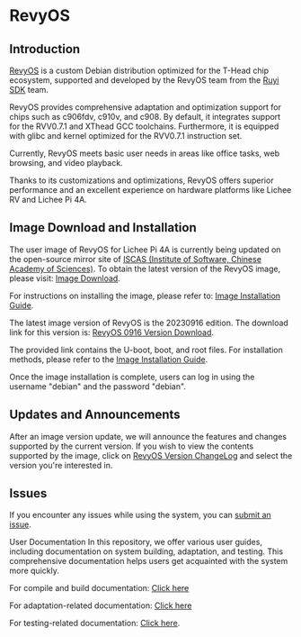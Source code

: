 # RevyOS

## Introduction

[RevyOS](https://github.com/revyos)  is a custom Debian distribution optimized for the T-Head chip ecosystem, supported and developed by the RevyOS team from the [Ruyi SDK](https://github.com/ruyisdk) team.

RevyOS provides comprehensive adaptation and optimization support for chips such as c906fdv, c910v, and c908. By default, it integrates support for the RVV0.7.1 and XThead GCC toolchains. Furthermore, it is equipped with glibc and kernel optimized for the RVV0.7.1 instruction set.

Currently, RevyOS meets basic user needs in areas like office tasks, web browsing, and video playback.

Thanks to its customizations and optimizations, RevyOS offers superior performance and an excellent experience on hardware platforms like Lichee RV and Lichee Pi 4A.

## Image Download and Installation

The user image of RevyOS for Lichee Pi 4A is currently being updated on the open-source mirror site of [ISCAS (Institute of Software, Chinese Academy of Sciences)](https://mirror.iscas.ac.cn/revyos). To obtain the latest version of the RevyOS image, please visit: [Image Download](https://mirror.iscas.ac.cn/revyos/extra/images/lpi4a/).

For instructions on installing the image, please refer to: [Image Installation Guide](https://wiki.sipeed.com/hardware/zh/lichee/th1520/lpi4a/4_burn_image.html#%E6%89%B9%E9%87%8F%E7%83%A7%E5%BD%95).

The latest image version of RevyOS is the 20230916 edition. The download link for this version is: [RevyOS 0916 Version Download](https://mirror.iscas.ac.cn/revyos/extra/images/lpi4a/20230916/).

The provided link contains the U-boot, boot, and root files. For installation methods, please refer to the [Image Installation Guide](https://wiki.sipeed.com/hardware/zh/lichee/th1520/lpi4a/4_burn_image.html#%E6%89%B9%E9%87%8F%E7%83%A7%E5%BD%95).

Once the image installation is complete, users can log in using the username "debian" and the password "debian".

## Updates and Announcements

After an image version update, we will announce the features and changes supported by the current version. If you wish to view the contents supported by the image, click on [RevyOS Version ChangeLog](https://github.com/ruyisdk/revyos/tree/main/Change%20Log) and select the version you're interested in.

## Issues

If you encounter any issues while using the system, you can [submit an issue](https://github.com/revyos/revyos/issues).

User Documentation
In this repository, we offer various user guides, including documentation on system building, adaptation, and testing. This comprehensive documentation helps users get acquainted with the system more quickly.

For compile and build documentation: [Click here](https://github.com/ruyisdk/revyos/tree/main/Build)

For adaptation-related documentation: [Click here](https://github.com/ruyisdk/revyos/tree/main/Adaptation)

For testing-related documentation: [Click here](https://github.com/ruyisdk/revyos/tree/main/Test).
